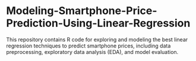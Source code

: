 # Modeling-Smartphone-Price-Prediction-Using-Linear-Regression
This repository contains R code for exploring and modeling the best linear regression techniques to predict smartphone prices, including data preprocessing, exploratory data analysis (EDA), and model evaluation.

